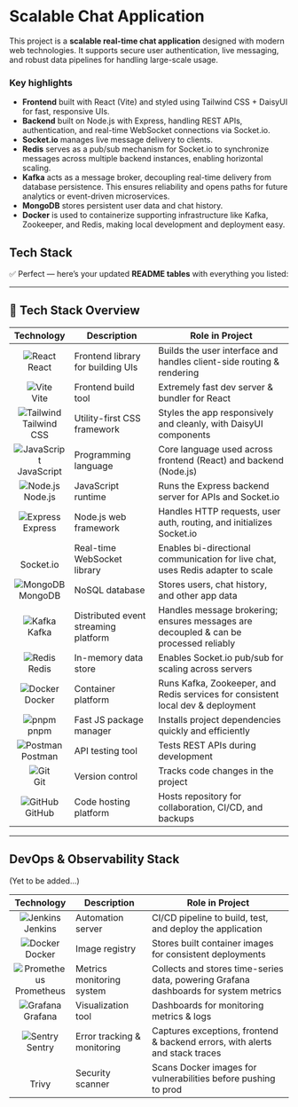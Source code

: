 # Scalable Chat Application

This project is a **scalable real-time chat application** designed with modern web technologies.
It supports secure user authentication, live messaging, and robust data pipelines for handling large-scale usage.

### Key highlights

* **Frontend** built with React (Vite) and styled using Tailwind CSS + DaisyUI for fast, responsive UIs.
* **Backend** built on Node.js with Express, handling REST APIs, authentication, and real-time WebSocket connections via Socket.io.
* **Socket.io** manages live message delivery to clients.
* **Redis** serves as a pub/sub mechanism for Socket.io to synchronize messages across multiple backend instances, enabling horizontal scaling.
* **Kafka** acts as a message broker, decoupling real-time delivery from database persistence. This ensures reliability and opens paths for future analytics or event-driven microservices.
* **MongoDB** stores persistent user data and chat history.
* **Docker** is used to containerize supporting infrastructure like Kafka, Zookeeper, and Redis, making local development and deployment easy.

## Tech Stack
✅ Perfect — here’s your updated **README tables** with everything you listed:

---

## 🚀 Tech Stack Overview

| Technology                                                                                     | Description                          | Role in Project                                                                       |
| ---------------------------------------------------------------------------------------------- | ------------------------------------ | ------------------------------------------------------------------------------------- |
| <div align="center">![React](https://skillicons.dev/icons?i=react)<br>React</div>              | Frontend library for building UIs    | Builds the user interface and handles client-side routing & rendering                 |
| <div align="center">![Vite](https://skillicons.dev/icons?i=vite)<br>Vite</div>                 | Frontend build tool                  | Extremely fast dev server & bundler for React                                         |
| <div align="center">![Tailwind](https://skillicons.dev/icons?i=tailwind)<br>Tailwind CSS</div> | Utility-first CSS framework          | Styles the app responsively and cleanly, with DaisyUI components                      |
| <div align="center">![JavaScript](https://skillicons.dev/icons?i=js)<br>JavaScript</div>       | Programming language                 | Core language used across frontend (React) and backend (Node.js)                      |
| <div align="center">![Node.js](https://skillicons.dev/icons?i=nodejs)<br>Node.js</div>         | JavaScript runtime                   | Runs the Express backend server for APIs and Socket.io                                |
| <div align="center">![Express](https://skillicons.dev/icons?i=express)<br>Express</div>        | Node.js web framework                | Handles HTTP requests, user auth, routing, and initializes Socket.io                  |
| <div align="center"><br>Socket.io</div>                                                      | Real-time WebSocket library          | Enables bi-directional communication for live chat, uses Redis adapter to scale       |
| <div align="center">![MongoDB](https://skillicons.dev/icons?i=mongodb)<br>MongoDB</div>        | NoSQL database                       | Stores users, chat history, and other app data                                        |
| <div align="center">![Kafka](https://skillicons.dev/icons?i=kafka)<br>Kafka</div>              | Distributed event streaming platform | Handles message brokering; ensures messages are decoupled & can be processed reliably |
| <div align="center">![Redis](https://skillicons.dev/icons?i=redis)<br>Redis</div>              | In-memory data store                 | Enables Socket.io pub/sub for scaling across servers                                  |
| <div align="center">![Docker](https://skillicons.dev/icons?i=docker)<br>Docker</div>           | Container platform                   | Runs Kafka, Zookeeper, and Redis services for consistent local dev & deployment       |
| <div align="center">![pnpm](https://skillicons.dev/icons?i=pnpm)<br>pnpm</div>                 | Fast JS package manager              | Installs project dependencies quickly and efficiently                                 |
| <div align="center">![Postman](https://skillicons.dev/icons?i=postman)<br>Postman</div>        | API testing tool                     | Tests REST APIs during development                                                    |
| <div align="center">![Git](https://skillicons.dev/icons?i=git)<br>Git</div>                    | Version control                      | Tracks code changes in the project                                                    |
| <div align="center">![GitHub](https://skillicons.dev/icons?i=github)<br>GitHub</div>           | Code hosting platform                | Hosts repository for collaboration, CI/CD, and backups                                |

---

##  DevOps & Observability Stack 
(Yet to be added...)

| Technology                                                                                         | Description                 | Role in Project                                                              |
| -------------------------------------------------------------------------------------------------- | --------------------------- | ---------------------------------------------------------------------------- |
| <div align="center">![Jenkins](https://skillicons.dev/icons?i=jenkins)<br>Jenkins</div>            | Automation server           | CI/CD pipeline to build, test, and deploy the application                    |
| <div align="center">![Docker](https://skillicons.dev/icons?i=docker)<br>Docker</div> | Image registry              | Stores built container images for consistent deployments 
| <div align="center">![Prometheus](https://skillicons.dev/icons?i=prometheus)<br>Prometheus</div> | Metrics monitoring system | Collects and stores time-series data, powering Grafana dashboards for system metrics |
| <div align="center">![Grafana](https://skillicons.dev/icons?i=grafana)<br>Grafana</div>            | Visualization tool          | Dashboards for monitoring metrics & logs                                     |
| <div align="center">![Sentry](https://skillicons.dev/icons?i=sentry)<br>Sentry</div>               | Error tracking & monitoring | Captures exceptions, frontend & backend errors, with alerts and stack traces |
| <div align="center"><br>Trivy</div>                                                             | Security scanner            | Scans Docker images for vulnerabilities before pushing to prod               |


